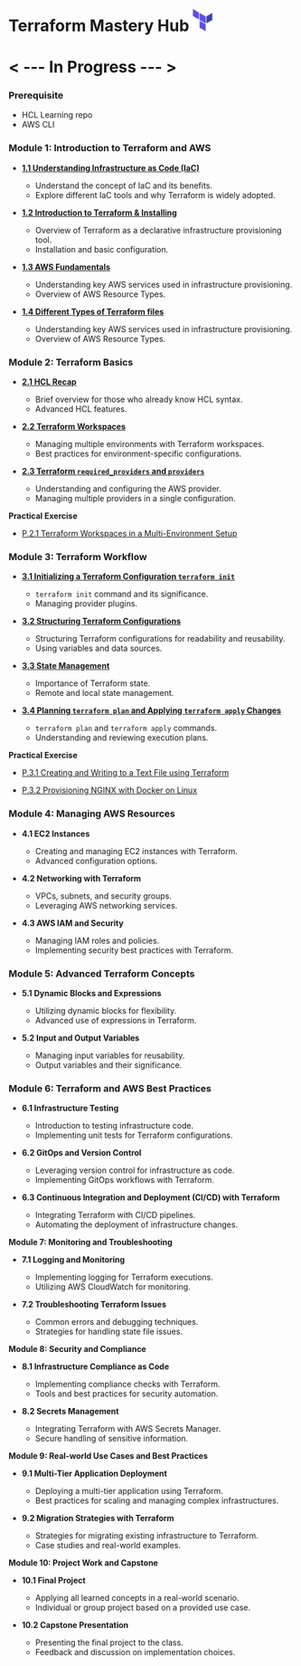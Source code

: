 # Terraform Mastery Hub <img src="./Img/terraform-logo.png" width="35">

# < --- In Progress --- >

### Prerequisite

- HCL Learning repo
- AWS CLI

### **Module 1: Introduction to Terraform and AWS**

- **[1.1 Understanding Infrastructure as Code (IaC)](./Module-01/1.1-Understanding-IaC.md)**

  - Understand the concept of IaC and its benefits.
  - Explore different IaC tools and why Terraform is widely adopted.

- **[1.2 Introduction to Terraform & Installing](./Module-01/1.2-Installing-Terraform.md)**

  - Overview of Terraform as a declarative infrastructure provisioning tool.
  - Installation and basic configuration.

- **[1.3 AWS Fundamentals](./Module-01/1.3-AWS-Funda.md)**

  - Understanding key AWS services used in infrastructure provisioning.
  - Overview of AWS Resource Types.

- **[1.4 Different Types of Terraform files](./Module-01/1.4-Different-Types-Treeaform-files.md)**

  - Understanding key AWS services used in infrastructure provisioning.
  - Overview of AWS Resource Types.

### **Module 2: Terraform Basics**

- **[2.1 HCL Recap](./Module-02/2.1-HCL-Recap.md)**

  - Brief overview for those who already know HCL syntax.
  - Advanced HCL features.

- **[2.2 Terraform Workspaces](./Module-02/2.2-Workspace.md)**

  - Managing multiple environments with Terraform workspaces.
  - Best practices for environment-specific configurations.

- **[2.3 Terraform `required_providers` and `providers`](./Module-02/2.3-Providers.md)**

  - Understanding and configuring the AWS provider.
  - Managing multiple providers in a single configuration.

**Practical Exercise**

- [P.2.1 Terraform Workspaces in a Multi-Environment Setup](./Module-02/P.2.1-Workspaces-Multi-Environment.md)

### **Module 3: Terraform Workflow**

- **[3.1 Initializing a Terraform Configuration `terraform init`](./Module-03/3.1-Initializing-Configuration.md)**

  - `terraform init` command and its significance.
  - Managing provider plugins.

- **[3.2 Structuring Terraform Configurations](./Module-03/3.2-Structuring-Configurations.md)**

  - Structuring Terraform configurations for readability and reusability.
  - Using variables and data sources.

- **[3.3 State Management](./Module-03/3.3-State-Management.md)**

  - Importance of Terraform state.
  - Remote and local state management.

- **[3.4 Planning `terraform plan` and Applying `terraform apply` Changes](./Module-03/3.4-Planning-Applying-Changes.md)**

  - `terraform plan` and `terraform apply` commands.
  - Understanding and reviewing execution plans.

**Practical Exercise**

- [P.3.1 Creating and Writing to a Text File using Terraform](./Module-03/P.3.1-Creating-Writing-Text-File.md)

- [P.3.2 Provisioning NGINX with Docker on Linux](./Module-03/P.3.2-Provisioning-NGINX-Docker.md)

### **Module 4: Managing AWS Resources**

- **4.1 EC2 Instances**

  - Creating and managing EC2 instances with Terraform.
  - Advanced configuration options.

- **4.2 Networking with Terraform**

  - VPCs, subnets, and security groups.
  - Leveraging AWS networking services.

- **4.3 AWS IAM and Security**

  - Managing IAM roles and policies.
  - Implementing security best practices with Terraform.

### **Module 5: Advanced Terraform Concepts**

- **5.1 Dynamic Blocks and Expressions**

  - Utilizing dynamic blocks for flexibility.
  - Advanced use of expressions in Terraform.

- **5.2 Input and Output Variables**

  - Managing input variables for reusability.
  - Output variables and their significance.

### **Module 6: Terraform and AWS Best Practices**

- **6.1 Infrastructure Testing**

  - Introduction to testing infrastructure code.
  - Implementing unit tests for Terraform configurations.

- **6.2 GitOps and Version Control**

  - Leveraging version control for infrastructure as code.
  - Implementing GitOps workflows with Terraform.

- **6.3 Continuous Integration and Deployment (CI/CD) with Terraform**

  - Integrating Terraform with CI/CD pipelines.
  - Automating the deployment of infrastructure changes.

**Module 7: Monitoring and Troubleshooting**

- **7.1 Logging and Monitoring**

  - Implementing logging for Terraform executions.
  - Utilizing AWS CloudWatch for monitoring.

- **7.2 Troubleshooting Terraform Issues**

  - Common errors and debugging techniques.
  - Strategies for handling state file issues.

**Module 8: Security and Compliance**

- **8.1 Infrastructure Compliance as Code**

  - Implementing compliance checks with Terraform.
  - Tools and best practices for security automation.

- **8.2 Secrets Management**

  - Integrating Terraform with AWS Secrets Manager.
  - Secure handling of sensitive information.

**Module 9: Real-world Use Cases and Best Practices**

- **9.1 Multi-Tier Application Deployment**

  - Deploying a multi-tier application using Terraform.
  - Best practices for scaling and managing complex infrastructures.

- **9.2 Migration Strategies with Terraform**

  - Strategies for migrating existing infrastructure to Terraform.
  - Case studies and real-world examples.

**Module 10: Project Work and Capstone**

- **10.1 Final Project**

  - Applying all learned concepts in a real-world scenario.
  - Individual or group project based on a provided use case.

- **10.2 Capstone Presentation**

  - Presenting the final project to the class.
  - Feedback and discussion on implementation choices.
